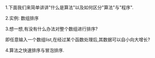 1.下面我们来简单讲讲"什么是算法"以及如何区分"算法"与"程序".

2.实例: 数组排序

3.想一想,有没有什么办法对整个数组进行排序?

即任意输入一个数组list,在经过某个函数处理后,其数据可以自小向大增长?

4.算法之快速排序与冒泡排序.